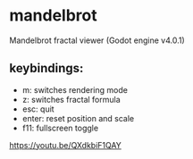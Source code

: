 # mandelbrot
Mandelbrot fractal viewer (Godot engine v4.0.1)

## keybindings:
- m: switches rendering mode
- z: switches fractal formula
- esc: quit
- enter: reset position and scale
- f11: fullscreen toggle

https://youtu.be/QXdkbiF1QAY
